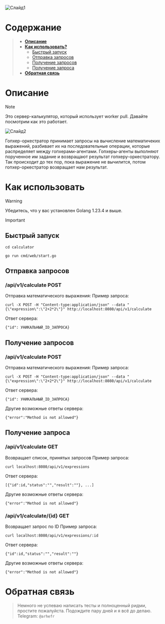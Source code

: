 ![Слайд1](https://github.com/user-attachments/assets/a1250ba0-7909-42aa-8cdf-887946252dac)
# **Содержание**
>  - [**Описание**](#описание)
>  - [**Как использовать?**](#как-использовать)
>     - [Быстрый запуск](#быстрый-запуск)
>     - [Отправка запросов](#отправка-запросов)
>     - [Получение запросов](#получение-запросов)
>     - [Получение запроса](#получение-запроса)
>  - [**Обратная связь**](#обратная-связь)

# **Описание**
>[!NOTE]
>Это сервер-калькулятор, который использует worker pull. Давайте посмотрим как это работает.
>
>![Слайд2](https://github.com/user-attachments/assets/264eea11-d04c-4ce0-ab9a-c407b7a23b94)
>
>Гопхер-оркестратор принимает запросы на вычисление математичеких выражений, разбивает их на последовательные операции, которые распределяет между гопхерами-агентами. Гопхеры-агенты выполняют порученное им задание и возвращают результат гопхеру-оркестратору. Так происходит до тех пор, пока выражение не вычилится, потом гопхер-оркестратор возвращает нам результат.

# **Как использовать**
>[!WARNING]
>Убедитесь, что у вас установлен Golang 1.23.4 и выше.

>[!IMPORTANT]
>## **Быстрый запуск**
> ``` shell
> cd calculator
> ```
> ``` shell
> go run cmd/web/start.go
> ```
>## **Отправка запросов**
>### /api/v1/calculate POST
> Отправка математического выражения:
> Пример запроса:
> ``` shell
> curl -X POST -H "Content-type:application/json" --data "{\"expression\":\"2+2*2\"}" http://localhost:8080/api/v1/calculate
> ```
> Ответ сервера:
> ```
> {"id": УНИКАЛЬНЫЙ_ID_ЗАПРОСА}
> ```
>## **Получение запросов**
>### /api/v1/calculate POST
> Отправка математического выражения:
> Пример запроса:
> ``` shell
> curl -X POST -H "Content-type:application/json" --data "{\"expression\":\"2+2*2\"}" http://localhost:8080/api/v1/calculate
> ```
> Ответ сервера:
> ```
> {"id": УНИКАЛЬНЫЙ_ID_ЗАПРОСА}
> ```
> Другие возможные ответы сервера:
> ```
> {"error":"Method is not allowed"}
> ```
>## **Получение запроса**
>### /api/v1/calculate GET
> Возвращает список, принятых запросов
> Пример запроса:
> ``` shell
> curl localhost:8080/api/v1/expressions
> ```
> Ответ сервера:
> ```
> [{"id":id,"status":"","result":""}, ...]
> ```
> Другие возможные ответы сервера:
> ```
> {"error":"Method is not allowed"}
> ```
>### /api/v1/calculate/{id} GET
> Возвращает запрос по ID
> Пример запроса:
> ``` shell
> curl localhost:8080/api/v1/expressions/:id
> ```
> Ответ сервера:
> ```
> {"id":id,"status":"","result":""}
> ```
> Другие возможные ответы сервера:
> ```
> {"error":"Method is not allowed"}
> ```

# **Обратная связь**
> Немного не успеваю написать тесты и полноценный ридми, простите пожалуйста. Подождите пару дней и я всё до делаю. Telegram: ```@arhefr```
